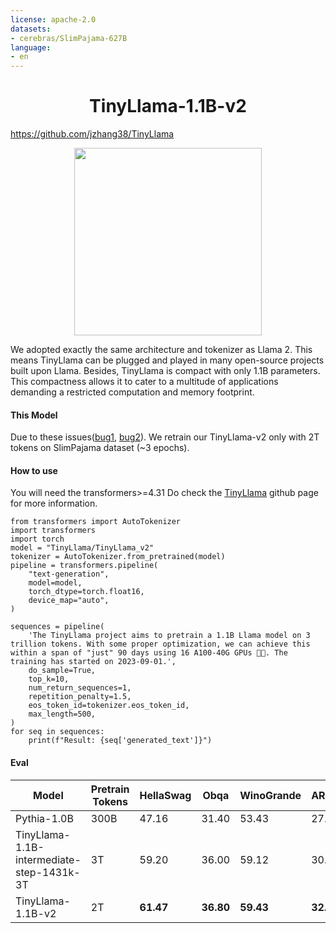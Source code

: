 ```yaml
---
license: apache-2.0
datasets:
- cerebras/SlimPajama-627B
language:
- en
---
```

<div align="center">

# TinyLlama-1.1B-v2
</div>

https://github.com/jzhang38/TinyLlama


<div align="center">
  <img src="https://huggingface.co/PY007/TinyLlama-1.1B-intermediate-step-240k-503b/resolve/main/TinyLlama_logo.png" width="300"/>
</div>

We adopted exactly the same architecture and tokenizer as Llama 2. This means TinyLlama can be plugged and played in many open-source projects built upon Llama. Besides, TinyLlama is compact with only 1.1B parameters. This compactness allows it to cater to a multitude of applications demanding a restricted computation and memory footprint.

#### This Model
Due to these issues([bug1](https://whimsical-aphid-86d.notion.site/Release-of-TinyLlama-1-5T-Checkpoints-Postponed-01b266998c1c47f78f5ae1520196d194?pvs=4), [bug2](https://whimsical-aphid-86d.notion.site/2023-12-18-Updates-from-TinyLlama-Team-7d30c01fff794da28ccc952f327c8d4f)). We retrain our TinyLlama-v2 only with 2T tokens on SlimPajama dataset (~3 epochs).

#### How to use
You will need the transformers>=4.31
Do check the [TinyLlama](https://github.com/jzhang38/TinyLlama) github page for more information.
```
from transformers import AutoTokenizer
import transformers 
import torch
model = "TinyLlama/TinyLlama_v2"
tokenizer = AutoTokenizer.from_pretrained(model)
pipeline = transformers.pipeline(
    "text-generation",
    model=model,
    torch_dtype=torch.float16,
    device_map="auto",
)

sequences = pipeline(
    'The TinyLlama project aims to pretrain a 1.1B Llama model on 3 trillion tokens. With some proper optimization, we can achieve this within a span of "just" 90 days using 16 A100-40G GPUs 🚀🚀. The training has started on 2023-09-01.',
    do_sample=True,
    top_k=10,
    num_return_sequences=1,
    repetition_penalty=1.5,
    eos_token_id=tokenizer.eos_token_id,
    max_length=500,
)
for seq in sequences:
    print(f"Result: {seq['generated_text']}")
```

#### Eval
| Model                                     | Pretrain Tokens | HellaSwag | Obqa | WinoGrande | ARC_c | ARC_e | boolq | piqa | avg |
|-------------------------------------------|-----------------|-----------|------|------------|-------|-------|-------|------|-----|
| Pythia-1.0B                               |        300B     | 47.16     | 31.40| 53.43      | 27.05 | 48.99 | 60.83 | 69.21 | 48.30 |
| TinyLlama-1.1B-intermediate-step-1431k-3T  |     3T     | 59.20     | 36.00 | 59.12      | 30.12 | 55.25 | 57.83 | 73.29 | 52.99|
| TinyLlama-1.1B-v2  |     2T     | **61.47**     | **36.80** | **59.43**      | **32.68** | **55.47** | 55.99 | **73.56** | **53.63**|
